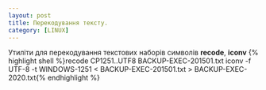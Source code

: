 ```yaml
---
layout: post
title: Перекодування тексту.
category: [LINUX]
---
```

Утиліти для перекодування текстових наборів символів<!--more-->
**recode**, **iconv**
{% highlight shell %}recode CP1251..UTF8 BACKUP-EXEC-201501.txt
iconv -f UTF-8 -t WINDOWS-1251 < BACKUP-EXEC-201501.txt > BACKUP-EXEC-2020.txt{% endhighlight %}
